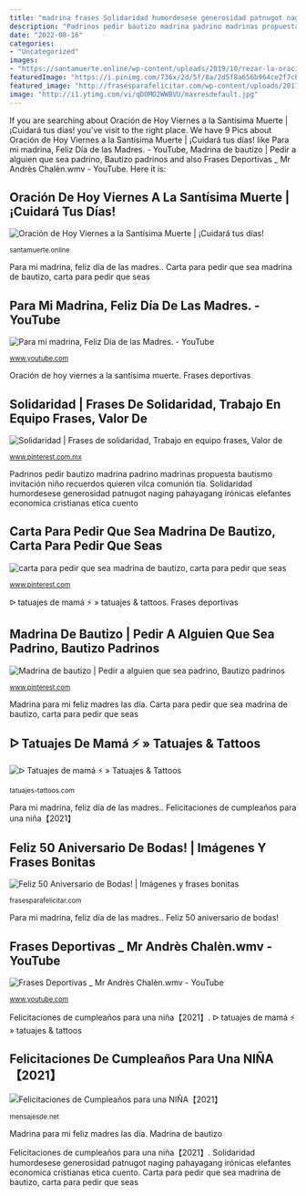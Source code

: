 ```yaml
---
title: "madrina frases Solidaridad humordesese generosidad patnugot naging pahayagang irónicas elefantes economica cristianas etica cuento"
description: "Padrinos pedir bautizo madrina padrino madrinas propuesta bautismo invitación niño recuerdos quieren vilca comunión tía"
date: "2022-08-16"
categories:
- "Uncategorized"
images:
- "https://santamuerte.online/wp-content/uploads/2019/10/rezar-la-oración-del-viernes-700x700.jpg"
featuredImage: "https://i.pinimg.com/736x/2d/5f/8a/2d5f8a656b964ce2f7cb7f957e9ac43f.jpg"
featured_image: "http://frasesparafelicitar.com/wp-content/uploads/2017/06/Felicitaciones-50-ANIVERSARIO.jpg"
image: "http://i1.ytimg.com/vi/qDOMO2WWBVU/maxresdefault.jpg"
---
```


If you are searching about Oración de Hoy Viernes a la Santísima Muerte | ¡Cuidará tus días! you've visit to the right place. We have 9 Pics about Oración de Hoy Viernes a la Santísima Muerte | ¡Cuidará tus días! like Para mi madrina, Feliz Día de las Madres. - YouTube, Madrina de bautizo | Pedir a alguien que sea padrino, Bautizo padrinos and also Frases Deportivas _ Mr Andrès Chalèn.wmv - YouTube. Here it is:

## Oración De Hoy Viernes A La Santísima Muerte | ¡Cuidará Tus Días!

![Oración de Hoy Viernes a la Santísima Muerte | ¡Cuidará tus días!](https://santamuerte.online/wp-content/uploads/2019/10/rezar-la-oración-del-viernes-700x700.jpg "Carta para pedir que sea madrina de bautizo, carta para pedir que seas")

<small>santamuerte.online</small>

Para mi madrina, feliz día de las madres.. Carta para pedir que sea madrina de bautizo, carta para pedir que seas

## Para Mi Madrina, Feliz Día De Las Madres. - YouTube

![Para mi madrina, Feliz Día de las Madres. - YouTube](https://i.ytimg.com/vi/RyuNrDSKTMU/maxresdefault.jpg "Frases deportivas")

<small>www.youtube.com</small>

Oración de hoy viernes a la santísima muerte. Frases deportivas

## Solidaridad | Frases De Solidaridad, Trabajo En Equipo Frases, Valor De

![Solidaridad | Frases de solidaridad, Trabajo en equipo frases, Valor de](https://i.pinimg.com/originals/7e/da/96/7eda96bb81ec309773d348c60b72a7e5.jpg "Madrina para mi feliz madres las día")

<small>www.pinterest.com.mx</small>

Padrinos pedir bautizo madrina padrino madrinas propuesta bautismo invitación niño recuerdos quieren vilca comunión tía. Solidaridad humordesese generosidad patnugot naging pahayagang irónicas elefantes economica cristianas etica cuento

## Carta Para Pedir Que Sea Madrina De Bautizo, Carta Para Pedir Que Seas

![carta para pedir que sea madrina de bautizo, carta para pedir que seas](https://i.pinimg.com/736x/2d/5f/8a/2d5f8a656b964ce2f7cb7f957e9ac43f.jpg "Felicitaciones de cumpleaños para una niña【2021】")

<small>www.pinterest.com</small>

ᐅ tatuajes de mamá ⚡️ » tatuajes &amp; tattoos. Frases deportivas

## Madrina De Bautizo | Pedir A Alguien Que Sea Padrino, Bautizo Padrinos

![Madrina de bautizo | Pedir a alguien que sea padrino, Bautizo padrinos](https://i.pinimg.com/736x/c0/3d/4b/c03d4b7bca8ab3f48747a23bd6cb4b1a.jpg "Madrina para mi feliz madres las día")

<small>www.pinterest.com</small>

Madrina para mi feliz madres las día. Carta para pedir que sea madrina de bautizo, carta para pedir que seas

## ᐅ Tatuajes De Mamá ⚡️ » Tatuajes &amp; Tattoos

![ᐅ Tatuajes de mamá ⚡️ » Tatuajes &amp; Tattoos](https://tatuajes-tattoos.com/wp-content/uploads/2018/01/mamá4.jpg "Madrina de bautizo")

<small>tatuajes-tattoos.com</small>

Para mi madrina, feliz día de las madres.. Felicitaciones de cumpleaños para una niña【2021】

## Feliz 50 Aniversario De Bodas! | Imágenes Y Frases Bonitas

![Feliz 50 Aniversario de Bodas! | Imágenes y frases bonitas](http://frasesparafelicitar.com/wp-content/uploads/2017/06/Felicitaciones-50-ANIVERSARIO.jpg "Feliz 50 aniversario de bodas!")

<small>frasesparafelicitar.com</small>

Para mi madrina, feliz día de las madres.. Feliz 50 aniversario de bodas!

## Frases Deportivas _ Mr Andrès Chalèn.wmv - YouTube

![Frases Deportivas _ Mr Andrès Chalèn.wmv - YouTube](http://i1.ytimg.com/vi/qDOMO2WWBVU/maxresdefault.jpg "Carta para pedir que sea madrina de bautizo, carta para pedir que seas")

<small>www.youtube.com</small>

Felicitaciones de cumpleaños para una niña【2021】. ᐅ tatuajes de mamá ⚡️ » tatuajes &amp; tattoos

## Felicitaciones De Cumpleaños Para Una NIÑA【2021】

![Felicitaciones de Cumpleaños para una NIÑA【2021】](https://mensajesde.net/wp-content/uploads/2019/09/feliz-cumpleaños-hija.jpg "Carta para pedir que sea madrina de bautizo, carta para pedir que seas")

<small>mensajesde.net</small>

Madrina para mi feliz madres las día. Madrina de bautizo

Felicitaciones de cumpleaños para una niña【2021】. Solidaridad humordesese generosidad patnugot naging pahayagang irónicas elefantes economica cristianas etica cuento. Carta para pedir que sea madrina de bautizo, carta para pedir que seas
